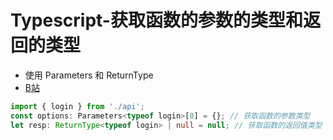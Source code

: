 # Typescript-获取函数的参数的类型和返回的类型
-  使用 Parameters 和 ReturnType
-  [B站](https://www.bilibili.com/video/BV1yRLtzVE4h)
```typescript
import { login } from './api';
const options: Parameters<typeof login>[0] = {}; // 获取函数的参数类型
let resp: ReturnType<typeof login> | null = null; // 获取函数的返回值类型
```
